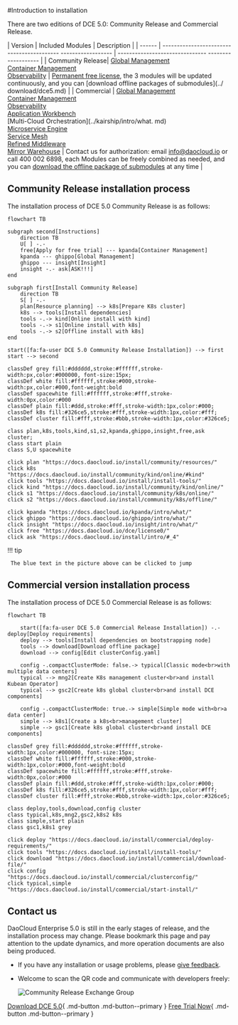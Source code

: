 #Introduction to installation

There are two editions of DCE 5.0: Community Release and Commercial Release.

| Version | Included Modules | Description |
| ------ | ------------------------------------------ ------------------ | ------------------------------- ------------------- |
| Community Release| [Global Management](../ghippo/intro/what.md)<br />[Container Management](../kpanda/intro/what.md)<br />[Observability]( ../insight/intro/what.md) | [Permanent free license](../dce/license0.md), the 3 modules will be updated continuously, and you can [download offline packages of submodules](../ download/dce5.md) |
| Commercial | [Global Management](../ghippo/intro/what.md)<br />[Container Management](../kpanda/intro/what.md)<br />[Observability]( ../insight/intro/what.md)<br />[Application Workbench](../amamba/intro/what.md)<br />[Multi-Cloud Orchestration](../kairship/intro/what. md)<br />[Microservice Engine](../skoala/intro/what.md)<br />[Service Mesh](../mspider/intro/what.md)<br />[Refined Middleware](../middleware/what.md)<br />[Mirror Warehouse](../kangaroo/what.md) | Contact us for authorization: email info@daocloud.io or call 400 002 6898, each Modules can be freely combined as needed, and you can [download the offline package of submodules](../download/dce5.md) at any time |

## Community Release installation process

The installation process of DCE 5.0 Community Release is as follows:

```mermaid
flowchart TB

subgraph second[Instructions]
    direction TB
    U[ ] -.-
    free[Apply for free trial] --- kpanda[Container Management]
    kpanda --- ghippo[Global Management]
    ghippo --- insight[Insight]
    insight -.- ask[ASK!!!]
end

subgraph first[Install Community Release]
    direction TB
    S[ ] -.-
    plan[Resource planning] --> k8s[Prepare K8s cluster] 
    k8s --> tools[Install dependencies]
    tools -.-> kind[Online install with kind]
    tools -.-> s1[Online install with k8s]
    tools -.-> s2[Offline install with k8s]
end

start([fa:fa-user DCE 5.0 Community Release Installation]) --> first
start --> second

classDef grey fill:#dddddd,stroke:#ffffff,stroke-width:px,color:#000000, font-size:15px;
classDef white fill:#ffffff,stroke:#000,stroke-width:px,color:#000,font-weight:bold
classDef spacewhite fill:#ffffff,stroke:#fff,stroke-width:0px,color:#000
classDef plain fill:#ddd,stroke:#fff,stroke-width:1px,color:#000;
classDef k8s fill:#326ce5,stroke:#fff,stroke-width:1px,color:#fff;
classDef cluster fill:#fff,stroke:#bbb,stroke-width:1px,color:#326ce5;

class plan,k8s,tools,kind,s1,s2,kpanda,ghippo,insight,free,ask cluster;
class start plain
class S,U spacewhite

click plan "https://docs.daocloud.io/install/community/resources/"
click k8s "https://docs.daocloud.io/install/community/kind/online/#kind"
click tools "https://docs.daocloud.io/install/install-tools/"
click kind "https://docs.daocloud.io/install/community/kind/online/"
click s1 "https://docs.daocloud.io/install/community/k8s/online/"
click s2 "https://docs.daocloud.io/install/community/k8s/offline/"

click kpanda "https://docs.daocloud.io/kpanda/intro/what/"
click ghippo "https://docs.daocloud.io/ghippo/intro/what/"
click insight "https://docs.daocloud.io/insight/intro/what/"
click free "https://docs.daocloud.io/dce/license0/"
click ask "https://docs.daocloud.io/install/intro/#_4"
```

!!! tip

     The blue text in the picture above can be clicked to jump

## Commercial version installation process

The installation process of DCE 5.0 Commercial Release is as follows:

```mermaid
flowchart TB

    start([fa:fa-user DCE 5.0 Commercial Release Installation]) -.- deploy[Deploy requirements]
    deploy --> tools[Install dependencies on bootstrapping node]
    tools --> download[Download offline package]
    download --> config[Edit clusterConfig.yaml]

    config -.compactClusterMode: false.-> typical[Classic mode<br>with multiple data centers]
    typical --> mng2[Create K8s management cluster<br>and install Kubean Operator]
    typical --> gsc2[Create k8s global cluster<br>and install DCE components]

    config -.compactClusterMode: true.-> simple[Simple mode with<br>a data center]
    simple --> k8s1[Create a k8s<br>management cluster]
    simple --> gsc1[Create k8s global cluster<br>and install DCE components]

classDef grey fill:#dddddd,stroke:#ffffff,stroke-width:1px,color:#000000, font-size:15px;
classDef white fill:#ffffff,stroke:#000,stroke-width:1px,color:#000,font-weight:bold
classDef spacewhite fill:#ffffff,stroke:#fff,stroke-width:0px,color:#000
classDef plain fill:#ddd,stroke:#fff,stroke-width:1px,color:#000;
classDef k8s fill:#326ce5,stroke:#fff,stroke-width:1px,color:#fff;
classDef cluster fill:#fff,stroke:#bbb,stroke-width:1px,color:#326ce5;

class deploy,tools,download,config cluster
class typical,k8s,mng2,gsc2,k8s2 k8s
class simple,start plain
class gsc1,k8s1 grey

click deploy "https://docs.daocloud.io/install/commercial/deploy-requirements/"
click tools "https://docs.daocloud.io/install/install-tools/"
click download "https://docs.daocloud.io/install/commercial/download-file/"
click config "https://docs.daocloud.io/install/commercial/clusterconfig/"
click typical,simple "https://docs.daocloud.io/install/commercial/start-install/"
```

## Contact us

DaoCloud Enterprise 5.0 is still in the early stages of release, and the installation process may change. Please bookmark this page and pay attention to the update dynamics, and more operation documents are also being produced.

- If you have any installation or usage problems, please [give feedback](https://github.com/DaoCloud/DaoCloud-docs/issues).

- Welcome to scan the QR code and communicate with developers freely:

     ![Community Release Exchange Group](https://docs.daocloud.io/daocloud-docs-images/docs/images/assist.png)

[Download DCE 5.0](../download/dce5.md){ .md-button .md-button--primary }
[Free Trial Now](../dce/license0.md){ .md-button .md-button--primary }
